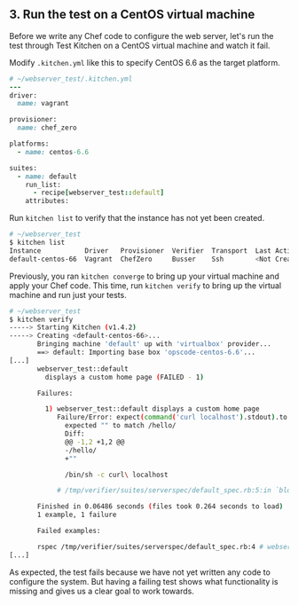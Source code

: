 ## 3. Run the test on a CentOS virtual machine

Before we write any Chef code to configure the web server, let's run the test through Test Kitchen on a CentOS virtual machine and watch it fail.

Modify <code class="file-path">.kitchen.yml</code> like this to specify CentOS 6.6 as the target platform.

```ruby
# ~/webserver_test/.kitchen.yml
---
driver:
  name: vagrant

provisioner:
  name: chef_zero

platforms:
  - name: centos-6.6

suites:
  - name: default
    run_list:
      - recipe[webserver_test::default]
    attributes:
```

Run `kitchen list` to verify that the instance has not yet been created.

```bash
# ~/webserver_test
$ kitchen list
Instance           Driver   Provisioner  Verifier  Transport  Last Action
default-centos-66  Vagrant  ChefZero     Busser    Ssh        <Not Created>
```

Previously, you ran `kitchen converge` to bring up your virtual machine and apply your Chef code. This time, run `kitchen verify` to bring up the virtual machine and run just your tests.

```bash
# ~/webserver_test
$ kitchen verify
-----> Starting Kitchen (v1.4.2)
-----> Creating <default-centos-66>...
       Bringing machine 'default' up with 'virtualbox' provider...
       ==> default: Importing base box 'opscode-centos-6.6'...
[...]
       webserver_test::default
         displays a custom home page (FAILED - 1)

       Failures:

         1) webserver_test::default displays a custom home page
            Failure/Error: expect(command('curl localhost').stdout).to match /hello/
              expected "" to match /hello/
              Diff:
              @@ -1,2 +1,2 @@
              -/hello/
              +""

              /bin/sh -c curl\ localhost

            # /tmp/verifier/suites/serverspec/default_spec.rb:5:in `block (2 levels) in <top (required)>'

       Finished in 0.06486 seconds (files took 0.264 seconds to load)
       1 example, 1 failure

       Failed examples:

       rspec /tmp/verifier/suites/serverspec/default_spec.rb:4 # webserver_test::default displays a custom home page
[...]
```

As expected, the test fails because we have not yet written any code to configure the system. But having a failing test shows what functionality is missing and gives us a clear goal to work towards.
